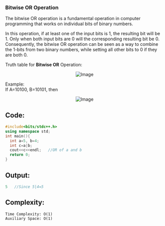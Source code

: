 ### Bitwise OR Operation
The bitwise OR operation is a fundamental operation in computer programming that works on individual bits of binary numbers. 

In this operation, if at least one of the input bits is 1, the resulting bit will be 1. Only when both input bits are 0 will the corresponding resulting bit be 0. Consequently, the bitwise OR operation can be seen as a way to combine the 1-bits from two binary numbers, while setting all other bits to 0 if they are both 0.

Truth table for **Bitwise OR** Operation: <br>
<p align="center">
  <img src="https://github.com/Ashutosh0120/dsa_competitive-coding-GSSOC-2023/assets/24804042/2dfb1b8c-b0dc-4e06-ac15-d8ebab65b3d4" alt="Image">
</p>

Example: <br>
If A=10100, B=10101, then
<p align="center">
  <img src="https://github.com/Ashutosh0120/dsa_competitive-coding-GSSOC-2023/assets/24804042/8176525d-5180-4d70-8bf1-42e72db27b8d" alt="Image">
</p>

## Code:
```cpp
#include<bits/stdc++.h>
using namespace std;
int main(){
  int a=5, b=4;
  int c=a|b;
  cout<<c<<endl;   //OR of a and b
  return 0;
}
```
## Output:
```cpp
5   //Since 5|4=5
```
## Complexity:
```
Time Complexity: O(1)                                                            
Auxiliary Space: O(1)
```
